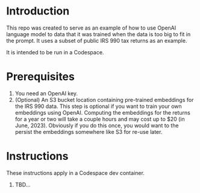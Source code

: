# Introduction

This repo was created to serve as an example of how to use OpenAI language
model to data that it was trained when the data is too big to fit in the 
prompt.  It uses a subset of public IRS 990 tax returns as an example.

It is intended to be run in a Codespace.

# Prerequisites

1. You need an OpenAI key.
2. (Optional) An S3 bucket location containing pre-trained embeddings for the
   IRS 990 data.  This step is optional if you want to train your own
   embeddings using OpenAI.  Computing the embeddings for the returns
   for a year or two will take a couple hours and may cost up to $20 (in June, 2023).
   Obviously if you do this once, you would want to the persist the
   embeddings somewhere like S3 for re-use later.

# Instructions

These instructions apply in a Codespace dev container.

1. TBD...
